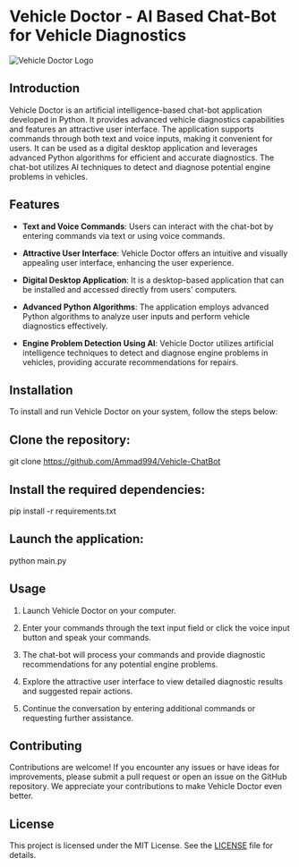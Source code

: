 # Vehicle Doctor - AI Based Chat-Bot for Vehicle Diagnostics

![Vehicle Doctor Logo](/path/to/logo.png)

## Introduction

Vehicle Doctor is an artificial intelligence-based chat-bot application developed in Python. It provides advanced vehicle diagnostics capabilities and features an attractive user interface. The application supports commands through both text and voice inputs, making it convenient for users. It can be used as a digital desktop application and leverages advanced Python algorithms for efficient and accurate diagnostics. The chat-bot utilizes AI techniques to detect and diagnose potential engine problems in vehicles.

## Features

- **Text and Voice Commands**: Users can interact with the chat-bot by entering commands via text or using voice commands.

- **Attractive User Interface**: Vehicle Doctor offers an intuitive and visually appealing user interface, enhancing the user experience.

- **Digital Desktop Application**: It is a desktop-based application that can be installed and accessed directly from users' computers.

- **Advanced Python Algorithms**: The application employs advanced Python algorithms to analyze user inputs and perform vehicle diagnostics effectively.

- **Engine Problem Detection Using AI**: Vehicle Doctor utilizes artificial intelligence techniques to detect and diagnose engine problems in vehicles, providing accurate recommendations for repairs.

## Installation

To install and run Vehicle Doctor on your system, follow the steps below:

## Clone the repository:
git clone https://github.com/Ammad994/Vehicle-ChatBot


## Install the required dependencies:
pip install -r requirements.txt


## Launch the application:
python main.py

## Usage

1. Launch Vehicle Doctor on your computer.

2. Enter your commands through the text input field or click the voice input button and speak your commands.

3. The chat-bot will process your commands and provide diagnostic recommendations for any potential engine problems.

4. Explore the attractive user interface to view detailed diagnostic results and suggested repair actions.

5. Continue the conversation by entering additional commands or requesting further assistance.

## Contributing

Contributions are welcome! If you encounter any issues or have ideas for improvements, please submit a pull request or open an issue on the GitHub repository. We appreciate your contributions to make Vehicle Doctor even better.

## License

This project is licensed under the MIT License. See the [LICENSE](LICENSE) file for details.
